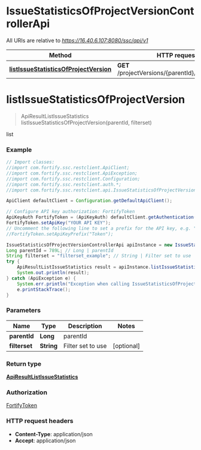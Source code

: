 # IssueStatisticsOfProjectVersionControllerApi

All URIs are relative to *https://16.40.6.107:8080/ssc/api/v1*

Method | HTTP request | Description
------------- | ------------- | -------------
[**listIssueStatisticsOfProjectVersion**](IssueStatisticsOfProjectVersionControllerApi.md#listIssueStatisticsOfProjectVersion) | **GET** /projectVersions/{parentId}/issueStatistics | list


<a name="listIssueStatisticsOfProjectVersion"></a>
# **listIssueStatisticsOfProjectVersion**
> ApiResultListIssueStatistics listIssueStatisticsOfProjectVersion(parentId, filterset)

list

### Example
```java
// Import classes:
//import com.fortify.ssc.restclient.ApiClient;
//import com.fortify.ssc.restclient.ApiException;
//import com.fortify.ssc.restclient.Configuration;
//import com.fortify.ssc.restclient.auth.*;
//import com.fortify.ssc.restclient.api.IssueStatisticsOfProjectVersionControllerApi;

ApiClient defaultClient = Configuration.getDefaultApiClient();

// Configure API key authorization: FortifyToken
ApiKeyAuth FortifyToken = (ApiKeyAuth) defaultClient.getAuthentication("FortifyToken");
FortifyToken.setApiKey("YOUR API KEY");
// Uncomment the following line to set a prefix for the API key, e.g. "Token" (defaults to null)
//FortifyToken.setApiKeyPrefix("Token");

IssueStatisticsOfProjectVersionControllerApi apiInstance = new IssueStatisticsOfProjectVersionControllerApi();
Long parentId = 789L; // Long | parentId
String filterset = "filterset_example"; // String | Filter set to use
try {
    ApiResultListIssueStatistics result = apiInstance.listIssueStatisticsOfProjectVersion(parentId, filterset);
    System.out.println(result);
} catch (ApiException e) {
    System.err.println("Exception when calling IssueStatisticsOfProjectVersionControllerApi#listIssueStatisticsOfProjectVersion");
    e.printStackTrace();
}
```

### Parameters

Name | Type | Description  | Notes
------------- | ------------- | ------------- | -------------
 **parentId** | **Long**| parentId |
 **filterset** | **String**| Filter set to use | [optional]

### Return type

[**ApiResultListIssueStatistics**](ApiResultListIssueStatistics.md)

### Authorization

[FortifyToken](../README.md#FortifyToken)

### HTTP request headers

 - **Content-Type**: application/json
 - **Accept**: application/json


